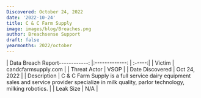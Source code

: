 ```yaml
---
Discovered: October 24, 2022
date: '2022-10-24'
title: C & C Farm Supply
image: images/blog/Breaches.png
author: Breachsense Support
draft: false
yearmonths: 2022/october
---
```


| Data Breach Report------------:     |:-------------:    | :-----:|
| Victim      | candcfarmsupply.com      | 
| Threat Actor      | VSOP      | 
| Date Discovered      | Oct 24, 2022      | 
| Description      | C & C Farm Supply is a full service dairy equipment sales and service provider specialize in milk quality, parlor technology, milking robotics.      | 
| Leak Size      | N/A      | 


